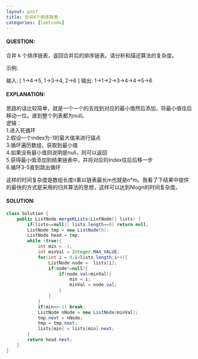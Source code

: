 ```yaml
---
layout: post
title: 合并K个排序链表
categories: [leetcode]
---
```

#### QUESTION:
合并 k 个排序链表，返回合并后的排序链表。请分析和描述算法的复杂度。

示例:

输入:
[
  1->4->5,
  1->3->4,
  2->6
]
输出: 1->1->2->3->4->4->5->6
#### EXPLANATION:
思路的话比较简单，就是一个一个的去找到对应的最小值然后添加，将最小值往后移动一位。直到整个列表都为null。  
逻辑：  
1.进入死循环  
2.假设一个index为-1的最大值来进行锚点  
3.循环遍历数组，获取到最小值  
4.如果没有最小值则说明是null，则可以返回  
5.获得最小值添加到结果链表中，并将对应的index往后后移一步  
6.循环3-5直到跳出循环  

这样的时间复杂度是数组长度n乘以链表最长m也就是n*m。我看了下结果中提供的最快的方式是采用的归并算法的思想，这样可以达到Nlogn的时间复杂度。

#### SOLUTION:
```JAVA
class Solution {
    public ListNode mergeKLists(ListNode[] lists) {
        if(lists==null|| lists.length==0) return null;
        ListNode tmp = new ListNode(0);
        ListNode head = tmp;
        while (true){
            int min = -1;
            int minVal = Integer.MAX_VALUE;
            for(int i = 0;i<lists.length;i++){
                ListNode node =  lists[i];
                if(node!=null){
                    if(node.val<minVal){
                        min = i;
                        minVal = node.val;
                    }
                }
            }
            if(min==-1) break;
            ListNode nNode = new ListNode(minVal);
            tmp.next = nNode;
            tmp = tmp.next;
            lists[min] = lists[min].next;
        }
        return head.next;
    }
}
```